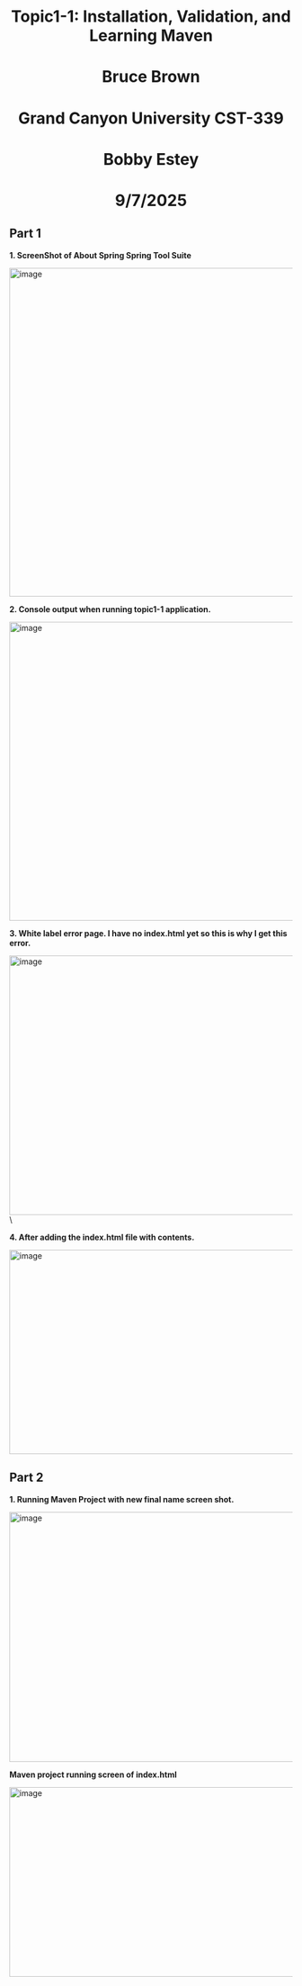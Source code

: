 <div style="text-align:center;">
<h1>Topic1-1: Installation, Validation, and Learning Maven</h1> 
<h1>Bruce Brown</h1> 
<h1>Grand Canyon University CST-339<h1>
<h1>Bobby Estey</h1>
<h1>9/7/2025</h1>
</div>


## Part 1
<p><b>1. ScreenShot of About Spring Spring Tool Suite</b></p>
<img width="853" height="584" alt="image" src="https://github.com/user-attachments/assets/629541e6-ec5a-45b7-8068-b2cc75010029" />

<p><b>2. Console output when running topic1-1 application.</b></p>
<img width="975" height="531" alt="image" src="https://github.com/user-attachments/assets/8e23b034-0cfc-4922-af7d-456b7208e183" />

<p><b>3. White label error page. I have no index.html yet so this is why I get this error.</b></p>
<img width="914" height="461" alt="image" src="https://github.com/user-attachments/assets/5b670e2c-a0e5-43c6-a2ed-91c0a3bc6cee" />\

<p><b>4. After adding the index.html file with contents.</b></p>
<img width="975" height="363" alt="image" src="https://github.com/user-attachments/assets/49c8da52-c3ae-4242-a71f-35a2a77e1f41" />

## Part 2
<p><b>1. Running Maven Project with new final name screen shot.</b></p>
<img width="975" height="444" alt="image" src="https://github.com/user-attachments/assets/3a2f8063-c6f9-4046-b70c-ab3956448a1b" />

<p><b>Maven project running screen of index.html</b></p>
<img width="975" height="337" alt="image" src="https://github.com/user-attachments/assets/3be4db6a-4d1f-4026-9241-4d170383e91e" />


